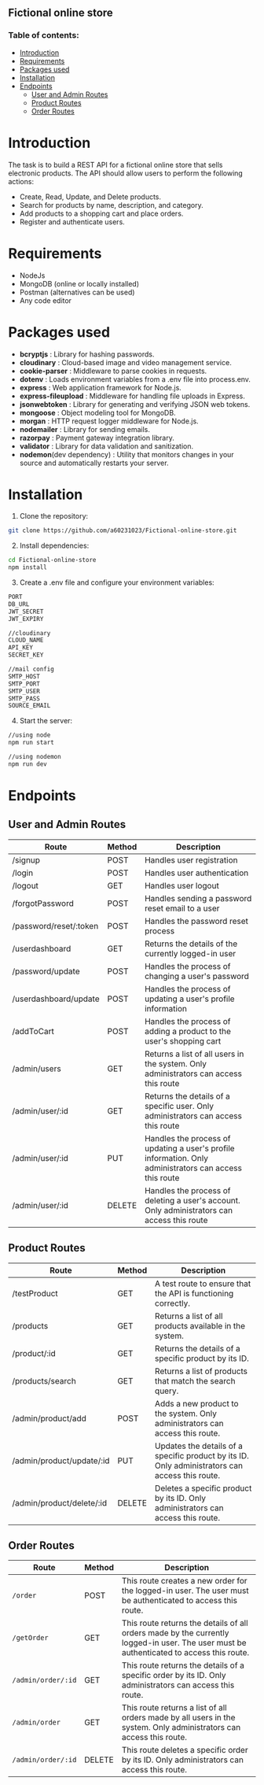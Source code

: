 ## Fictional online store

### Table of contents:

- [Introduction](#introduction)
- [Requirements](#requirements)
- [Packages used](#packages-used)
- [Installation](#installation)
- [Endpoints](#endpoints)
  - [User and Admin Routes](#user-and-admin-routes)
  - [Product Routes](#product-routes)
  - [Order Routes](#order-routes)

# Introduction

The task is to build a REST API for a fictional online store that sells
electronic products. The API should allow users to perform the following actions:
- Create, Read, Update, and Delete products.
- Search for products by name, description, and category.
- Add products to a shopping cart and place orders.
- Register and authenticate users.

# Requirements

- NodeJs
- MongoDB (online or locally installed)
- Postman (alternatives can be used)
- Any code editor

# Packages used

- **bcryptjs** : Library for hashing passwords.
- **cloudinary** : Cloud-based image and video management service.
- **cookie-parser** : Middleware to parse cookies in requests.
- **dotenv** : Loads environment variables from a .env file into process.env.
- **express** : Web application framework for Node.js.
- **express-fileupload** : Middleware for handling file uploads in Express.
- **jsonwebtoken** : Library for generating and verifying JSON web tokens.
- **mongoose** : Object modeling tool for MongoDB.
- **morgan** : HTTP request logger middleware for Node.js.
- **nodemailer** : Library for sending emails.
- **razorpay** : Payment gateway integration library.
- **validator** : Library for data validation and sanitization.
- **nodemon**(dev dependency) : Utility that monitors changes in your source and automatically restarts your server.

# Installation

1. Clone the repository:

```bash
git clone https://github.com/a60231023/Fictional-online-store.git
```
2. Install dependencies:
```bash
cd Fictional-online-store
npm install
```

3. Create a .env file and configure your environment variables:
```bash
PORT
DB_URL
JWT_SECRET
JWT_EXPIRY

//cloudinary
CLOUD_NAME
API_KEY
SECRET_KEY

//mail config
SMTP_HOST
SMTP_PORT
SMTP_USER
SMTP_PASS
SOURCE_EMAIL     
```

4. Start the server:
```bash
//using node
npm run start

//using nodemon
npm run dev
```

# Endpoints

## User and Admin Routes

| Route                  | Method | Description                                                                                                                         |
|------------------------|--------|-------------------------------------------------------------------------------------------------------------------------------------|
| /signup                | POST   | Handles user registration                                                                                                           |
| /login                 | POST   | Handles user authentication                                                                                                         |
| /logout                | GET    | Handles user logout                                                                                                                 |
| /forgotPassword        | POST   | Handles sending a password reset email to a user                                                                                    |
| /password/reset/:token | POST   | Handles the password reset process                                                                                                  |
| /userdashboard         | GET    | Returns the details of the currently logged-in user                                                                                 |
| /password/update       | POST   | Handles the process of changing a user's password                                                                                    |
| /userdashboard/update  | POST   | Handles the process of updating a user's profile information                                                                         |
| /addToCart             | POST   | Handles the process of adding a product to the user's shopping cart                                                                  |
| /admin/users           | GET    | Returns a list of all users in the system. Only administrators can access this route                                               |
| /admin/user/:id        | GET    | Returns the details of a specific user. Only administrators can access this route                                                  |
| /admin/user/:id        | PUT    | Handles the process of updating a user's profile information. Only administrators can access this route                             |
| /admin/user/:id        | DELETE | Handles the process of deleting a user's account. Only administrators can access this route                                        |

## Product Routes

| Route                  | Method | Description                                                                                                           |
|------------------------|--------|-----------------------------------------------------------------------------------------------------------------------|
| /testProduct            | GET    | A test route to ensure that the API is functioning correctly.                                                         |
| /products               | GET    | Returns a list of all products available in the system.                                                               |
| /product/:id            | GET    | Returns the details of a specific product by its ID.                                                                  |
| /products/search        | GET    | Returns a list of products that match the search query.                                                               |
| /admin/product/add      | POST   | Adds a new product to the system. Only administrators can access this route.                                          |
| /admin/product/update/:id | PUT    | Updates the details of a specific product by its ID. Only administrators can access this route.                       |
| /admin/product/delete/:id | DELETE | Deletes a specific product by its ID. Only administrators can access this route.                                      |

## Order Routes

| Route | Method | Description |
| --- | --- | --- |
| `/order` | POST | This route creates a new order for the logged-in user. The user must be authenticated to access this route. |
| `/getOrder` | GET | This route returns the details of all orders made by the currently logged-in user. The user must be authenticated to access this route. |
| `/admin/order/:id` | GET | This route returns the details of a specific order by its ID. Only administrators can access this route. |
| `/admin/order` | GET | This route returns a list of all orders made by all users in the system. Only administrators can access this route. |
| `/admin/order/:id` | DELETE | This route deletes a specific order by its ID. Only administrators can access this route. |

